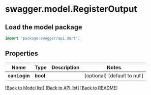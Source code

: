 # swagger.model.RegisterOutput

## Load the model package
```dart
import 'package:swagger/api.dart';
```

## Properties
Name | Type | Description | Notes
------------ | ------------- | ------------- | -------------
**canLogin** | **bool** |  | [optional] [default to null]

[[Back to Model list]](../README.md#documentation-for-models) [[Back to API list]](../README.md#documentation-for-api-endpoints) [[Back to README]](../README.md)


